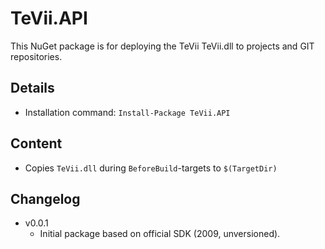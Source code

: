 TeVii.API
===

This NuGet package is for deploying the TeVii TeVii.dll to projects and GIT repositories.

Details
---
  - Installation command: ``Install-Package TeVii.API``

Content
---
  - Copies ``TeVii.dll`` during ``BeforeBuild``-targets to ``$(TargetDir)``

Changelog
---
  - v0.0.1
      - Initial package based on official SDK (2009, unversioned).

[TeVii.API]:  http://www.tevii.com/